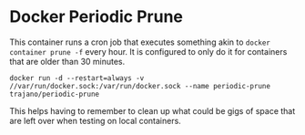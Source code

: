 # Docker Periodic Prune

This container runs a cron job that executes something akin to `docker container prune -f` every hour.  It is configured to only do it for containers that are older than 30 minutes.

    docker run -d --restart=always -v //var/run/docker.sock:/var/run/docker.sock --name periodic-prune trajano/periodic-prune

This helps having to remember to clean up what could be gigs of space that are left over when testing on local containers.
